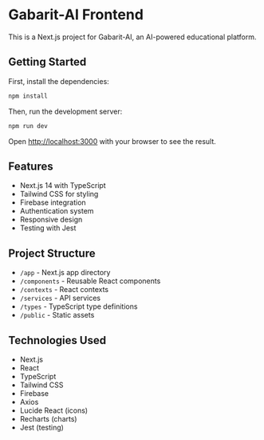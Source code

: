 # Gabarit-AI Frontend

This is a Next.js project for Gabarit-AI, an AI-powered educational platform.

## Getting Started

First, install the dependencies:

```bash
npm install
```

Then, run the development server:

```bash
npm run dev
```

Open [http://localhost:3000](http://localhost:3000) with your browser to see the result.

## Features

- Next.js 14 with TypeScript
- Tailwind CSS for styling
- Firebase integration
- Authentication system
- Responsive design
- Testing with Jest

## Project Structure

- `/app` - Next.js app directory
- `/components` - Reusable React components
- `/contexts` - React contexts
- `/services` - API services
- `/types` - TypeScript type definitions
- `/public` - Static assets

## Technologies Used

- Next.js
- React
- TypeScript
- Tailwind CSS
- Firebase
- Axios
- Lucide React (icons)
- Recharts (charts)
- Jest (testing)

